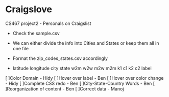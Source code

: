 Craigslove
==========

CS467 project2 - Personals on Craigslist

- Check the sample.csv
- We can either divide the info into Cities and States or keep them all in one file

- Format the zip_codes_states.csv accordingly

- latitude	longitude	city	state	w2m	w2w	m2w	m2m	k1	c1	k2	c2	label


[ ]Color Domain - Hidy
[ ]Hover over label - Ben
[ ]Hover over color change - Hidy
[ ]Complete CSS redo - Ben
[ ]City-State-Country Words - Ben
[ ]Reorganization of content - Ben
[ ]Correct data - Manoj
